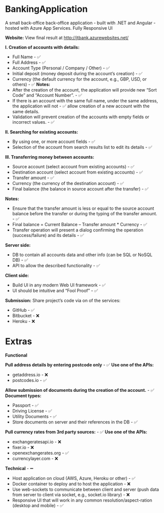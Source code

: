 # BankingApplication
A small back-office back-office application - built with .NET and Angular - hosted with Azure App Services. Fully Responsive UI

**Website:**
View final result at http://jtbank.azurewebsites.net/

**I. Creation of accounts with details:**
- Full Name - ✅
- Full Address - ✅
- Account Type (Personal / Company / Other) - ✅
- Initial deposit (money deposit during the account’s creation) - ✅
- Currency (the default currency for the account, e.g., GBP, USD, or others) - ✅
**Notes:**
- After the creation of the account, the application will provide new “Sort Code” and “Account Number”. - ✅
- If there is an account with the same full name, under the same address, the application will not - ✅
 allow creation of a new account with the same details.
- Validation will prevent creation of the accounts with empty fields or incorrect values. - ✅


**II. Searching for existing accounts:**
- By using one, or more account fields - ✅
- Selection of the account from search results list to edit its details - ✅

**III. Transferring money between accounts:**
- Source account (select account from existing accounts) - ✅
- Destination account (select account from existing accounts) - ✅
- Transfer amount - ✅
- Currency (the currency of the destination account) - ✅
- Final balance (the balance in source account after the transfer) - ✅

**Notes:**
- Ensure that the transfer amount is less or equal to the source account balance before the
transfer or during the typing of the transfer amount. - ✅
- Final balance = Current Balance – Transfer amount * Currency - ✅
- Transfer operation will present a dialog confirming the operation (success/failure) and its details - ✅

**Server side:**
- DB to contain all accounts data and other info (can be SQL or NoSQL DB) - ✅
- API to allow the described functionality - ✅

**Client side:**
- Build UI in any modern Web UI framework - ✅
- UI should be intuitive and “Fool Proof” - ✅

**Submission:**
Share project’s code via on of the services:
- GitHub - ✅
- Bitbucket - ❌
- Heroku  - ❌

# Extras

**Functional**

**Pull address details by entering postcode only** - ✅
**Use one of the APIs:**
- getaddress.io  - ❌
- postcodes.io - ✅

**Allow submission of documents during the creation of the account.** - ✅
**Document types:**
- Passport - ✅
- Driving License - ✅
- Utility Documents - ✅
- Store documents on server and their references in the DB - ✅

**Pull currency rates from 3rd party sources:** - ✅
**Use one of the APIs:**
- exchangeratesapi.io  - ❌
- fixer.io  - ❌
- openexchangerates.org - ✅
- currencylayer.com  - ❌

**Technical** - ➖
- Host application on cloud (AWS, Azure, Heroku or other) - ✅
- Docker container to deploy and to host the application - ❌
- Use web-sockets to communicate between client and server (push data from server to client
via socket, e.g., socket.io library)  - ❌
- Responsive UI that will work in any common resolution/aspect-ration (desktop and mobile) - ✅
